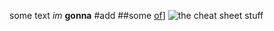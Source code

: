 some text
_im_ __gonna__ #add ##some [of]([wikipedia.org/wiki/of)] ![the](https://blog.prepscholar.com/hubfs/body-the-green-square.jpeg) cheat sheet stuff
